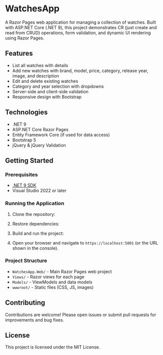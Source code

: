 # WatchesApp

A Razor Pages web application for managing a collection of watches. Built with ASP.NET Core (.NET 9), this project demonstrates CR (just create and read from CRUD) operations, form validation, and dynamic UI rendering using Razor Pages.

## Features

- List all watches with details
- Add new watches with brand, model, price, category, release year, image, and description
- Edit and delete existing watches
- Category and year selection with dropdowns
- Server-side and client-side validation
- Responsive design with Bootstrap

## Technologies

- .NET 9
- ASP.NET Core Razor Pages
- Entity Framework Core (if used for data access)
- Bootstrap 5
- jQuery & jQuery Validation

## Getting Started

### Prerequisites

- [.NET 9 SDK](https://dotnet.microsoft.com/download/dotnet/9.0)
- Visual Studio 2022 or later

### Running the Application

1. Clone the repository:

2. Restore dependencies:

3. Build and run the project:

4. Open your browser and navigate to `https://localhost:5001` (or the URL shown in the console).

### Project Structure

- `WatchesApp.Web/` - Main Razor Pages web project
- `Views/` - Razor views for each page
- `Models/` - ViewModels and data models
- `wwwroot/` - Static files (CSS, JS, images)

## Contributing

Contributions are welcome! Please open issues or submit pull requests for improvements and bug fixes.

## License

This project is licensed under the MIT License.
